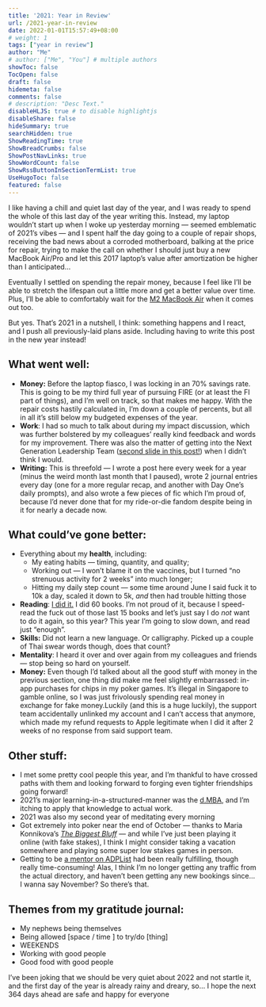 ```yaml
---
title: '2021: Year in Review'
url: /2021-year-in-review
date: 2022-01-01T15:57:49+08:00
# weight: 1
tags: ["year in review"]
author: "Me"
# author: ["Me", "You"] # multiple authors
showToc: false
TocOpen: false
draft: false
hidemeta: false
comments: false
# description: "Desc Text."
disableHLJS: true # to disable highlightjs
disableShare: false
hideSummary: true
searchHidden: true
ShowReadingTime: true
ShowBreadCrumbs: false
ShowPostNavLinks: true
ShowWordCount: false
ShowRssButtonInSectionTermList: true
UseHugoToc: false
featured: false
---
```


I like having a chill and quiet last day of the year, and I was ready to spend the whole of this last day of the year writing this. Instead, my laptop wouldn’t start up when I woke up yesterday morning — seemed emblematic of 2021’s vibes — and I spent half the day going to a couple of repair shops, receiving the bad news about a corroded motherboard, balking at the price for repair, trying to make the call on whether I should just buy a new MacBook Air/Pro and let this 2017 laptop’s value after amortization be higher than I anticipated…

Eventually I settled on spending the repair money, because I feel like I’ll be able to stretch the lifespan out a little more and get a better value over time. Plus, I’ll be able to comfortably wait for the [M2 MacBook Air](https://www.macrumors.com/guide/2022-macbook-air/) when it comes out too.

But yes. That’s 2021 in a nutshell, I think: something happens and I react, and I push all previously-laid plans aside. Including having to write this post in the new year instead!

## What went well:

- **Money:** Before the laptop fiasco, I was locking in an 70% savings rate. This is going to be my third full year of pursuing FIRE (or at least the FI part of things), and I’m well on track, so that makes me happy. With the repair costs hastily calculated in, I’m down a couple of percents, but all in all it’s still below my budgeted expenses of the year.
- **Work**: I had so much to talk about during my impact discussion, which was further bolstered by my colleagues’ really kind feedback and words for my improvement. There was also the matter of getting into the Next Generation Leadership Team ([second slide in this post!](https://www.instagram.com/p/CXi6VawgxuO/)) when I didn’t think I would.
- **Writing:** This is threefold — I wrote a post here every week for a year (minus the weird month last month that I paused), wrote 2 journal entries every day (one for a more regular recap, and another with Day One’s daily prompts), and also wrote a few pieces of fic which I’m proud of, because I’d never done that for my ride-or-die fandom despite being in it for nearly a decade now.

## What could’ve gone better:

- Everything about my **health**, including:
    - My eating habits — timing, quantity, and quality;
    - Working out — I won’t blame it on the vaccines, but I turned “no strenuous activity for 2 weeks” into much longer;
    - Hitting my daily step count — some time around June I said fuck it to 10k a day, scaled it down to 5k, *and* then had trouble hitting those
- **Reading**: [I did it.](https://www.goodreads.com/user_challenges/24940419) I did 60 books. I’m not proud of it, because I speed-read the fuck out of those last 15 books and let’s just say I do *not* want to do it again, so this year? This year I’m going to slow down, and read just “enough”.
- **Skills:** Did not learn a new language. Or calligraphy. Picked up a couple of Thai swear words though, does that count?
- **Mentality**: I heard it over and over again from my colleagues and friends — stop being so hard on yourself.
- **Money:** Even though I’d talked about all the good stuff with money in the previous section, one thing did make me feel slightly embarrassed: in-app purchases for chips in my poker games. It’s illegal in Singapore to gamble online, so I was just frivolously spending real money in exchange for fake money.Luckily (and this is a huge luckily), the support team accidentally unlinked my account and I can’t access that anymore, which made my refund requests to Apple legitimate when I did it after 2 weeks of no response from said support team.

## Other stuff:

- I met some pretty cool people this year, and I’m thankful to have crossed paths with them and looking forward to forging even tighter friendships going forward!
- 2021’s major learning-in-a-structured-manner was the [d.MBA](/learning-harder), and I’m itching to apply that knowledge to actual work.
- 2021 was also my second year of meditating every morning
- Got extremely into poker near the end of October — thanks to Maria Konnikova’s [*The Biggest Bluff*](https://www.goodreads.com/book/show/49814228-the-biggest-bluff) — and while I’ve just been playing it online (with fake stakes), I think I might consider taking a vacation somewhere and playing some super low stakes games in person.
- Getting to be [a mentor on ADPList](https://adplist.org/mentors/jalyn-cai) had been really fulfilling, though really time-consuming! Alas, I think I’m no longer getting any traffic from the actual directory, and haven’t been getting any new bookings since… I wanna say November? So there’s that.

## Themes from my gratitude journal:

- My nephews being themselves
- Being allowed [space / time ] to try/do [thing]
- WEEKENDS
- Working with good people
- Good food with good people

I’ve been joking that we should be very quiet about 2022 and not startle it, and the first day of the year is already rainy and dreary, so… I hope the next 364 days ahead are safe and happy for everyone
